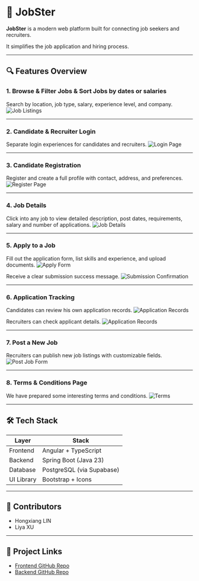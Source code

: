 # 💼 JobSter

**JobSter** is a modern web platform built for connecting job seekers and recruiters. 

It simplifies the job application and hiring process.

---

## 🔍 Features Overview

### 1. Browse & Filter Jobs & Sort Jobs by dates or salaries
Search by location, job type, salary, experience level, and company.
![Job Listings](./screenshots/job-listings.png)

---

### 2. Candidate & Recruiter Login
Separate login experiences for candidates and recruiters.
![Login Page](./screenshots/login.png)

---

### 3. Candidate Registration
Register and create a full profile with contact, address, and preferences.
![Register Page](./screenshots/register.png)

---

### 4. Job Details
Click into any job to view detailed description, post dates, requirements, salary and number of applications.
![Job Details](./screenshots/job-details.png)

---

### 5. Apply to a Job
Fill out the application form, list skills and experience, and upload documents.
![Apply Form](./screenshots/apply.png)

Receive a clear submission success message.
![Submission Confirmation](./screenshots/submitted.png)


---

### 6. Application Tracking
Candidates can review his own application records.
![Application Records](./screenshots/candidates_records.png)

Recruiters can check applicant details.
![Application Records](./screenshots/recruiter_records.png)

---

### 7. Post a New Job
Recruiters can publish new job listings with customizable fields.
![Post Job Form](./screenshots/post-job.png)

---

### 8. Terms & Conditions Page
We have prepared some interesting terms and conditions.
![Terms](./screenshots/terms.png)

---

## 🛠 Tech Stack

| Layer       | Stack                        |
|-------------|------------------------------|
| Frontend    | Angular + TypeScript         |
| Backend     | Spring Boot (Java 23)        |
| Database    | PostgreSQL (via Supabase)    |
| UI Library  | Bootstrap + Icons            |

---

## 👥 Contributors
- Hongxiang LIN
- Liya XU

---

## 🔗 Project Links

- [Frontend GitHub Repo](https://github.com/xuliya000/job-portal-frontend)
- [Backend GitHub Repo](https://github.com/xuliya000/job-portal-backend)
